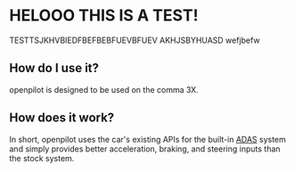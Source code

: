 # HELOOO THIS IS A TEST!

TESTTSJKHVBIEDFBEFBEBFUEVBFUEV AKHJSBYHUASD wefjbefw


## How do I use it?

openpilot is designed to be used on the comma 3X.

## How does it work?

In short, openpilot uses the car's existing APIs for the built-in [ADAS](https://en.wikipedia.org/wiki/Advanced_driver-assistance_system) system and simply provides better acceleration, braking, and steering inputs than the stock system.
